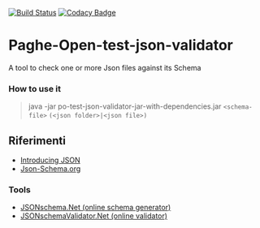 [![Build Status](https://travis-ci.org/iubar/po-test-json-validator.svg?branch=master)](https://travis-ci.org/iubar/po-test-json-validator)
[![Codacy Badge](https://api.codacy.com/project/badge/Grade/629e2af7ae1e4f839dbb560fd3e32aa2)](https://www.codacy.com/app/Iubar/po-test-json-validator?utm_source=github.com&amp;utm_medium=referral&amp;utm_content=iubar/po-test-json-validator&amp;utm_campaign=Badge_Grade)

# Paghe-Open-test-json-validator
A tool to check one or more Json files against its Schema

### How to use it
> java -jar po-test-json-validator-jar-with-dependencies.jar ```<schema-file>``` ```(<json folder>|<json file>)```

## Riferimenti
- [Introducing JSON](http://www.json.org/json-it.html)
- [Json-Schema.org](https://json-schema.org)

### Tools
- [JSONschema.Net (online schema generator)](https://jsonschema.net)
- [JSONschemaValidator.Net (online validator)](https://www.jsonschemavalidator.net/)

